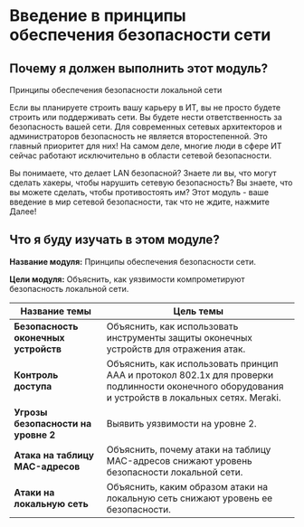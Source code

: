 # Введение в принципы обеспечения безопасности сети

<!-- 10.0.1-->
## Почему я должен выполнить этот модуль?

Принципы обеспечения безопасности локальной сети

Если вы планируете строить вашу карьеру в ИТ, вы не просто будете строить или поддерживать сети. Вы будете нести ответственность за безопасность вашей сети. Для современных сетевых архитекторов и администраторов безопасность не является второстепенной. Это главный приоритет для них! На самом деле, многие люди в сфере ИТ сейчас работают исключительно в области сетевой безопасности.

Вы понимаете, что делает LAN безопасной? Знаете ли вы, что могут сделать хакеры, чтобы нарушить сетевую безопасность? Вы знаете, что вы можете сделать, чтобы противостоять им? Этот модуль - ваше введение в мир сетевой безопасности, так что не ждите, нажмите Далее!


<!-- 10.0.2-->
## Что я буду изучать в этом модуле?

**Название модуля:** Принципы обеспечения безопасности сети.

**Цели модуля:** Объяснить, как уязвимости компрометируют безопасность локальной сети.

| **Название темы** | **Цель темы** |
| --- | --- |
| **Безопасность оконечных устройств** | Объяснить, как использовать инструменты защиты оконечных устройств для отражения атак. |
| **Контроль доступа** | Объяснить, как использовать принцип AAA и протокол 802.1x для проверки подлинности оконечного оборудования и устройств в локальных сетях. Meraki. |
| **Угрозы безопасности на уровне 2** | Выявить уязвимости на уровне 2. |
| **Атака на таблицу MAC-адресов** | Объяснить, почему атаки на таблицу MAC-адресов снижают уровень безопасности локальной сети. |
| **Атаки на локальную сеть** | 	Объяснить, каким образом атаки на локальную сеть снижают уровень ее безопасности. |
